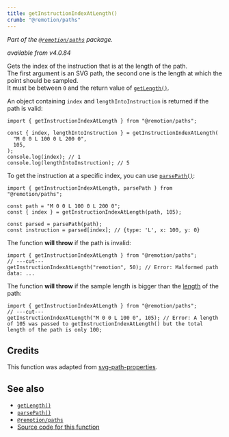 ```yaml
---
title: getInstructionIndexAtLength()
crumb: "@remotion/paths"
---
```


_Part of the [`@remotion/paths`](/docs/paths) package._

_available from v4.0.84_

Gets the index of the instruction that is at the length of the path.  
The first argument is an SVG path, the second one is the length at which the point should be sampled.  
It must be between `0` and the return value of [`getLength()`](/docs/paths/get-length).

An object containing `index` and `lengthIntoInstruction` is returned if the path is valid:

```tsx twoslash title="Example"
import { getInstructionIndexAtLength } from "@remotion/paths";

const { index, lengthIntoInstruction } = getInstructionIndexAtLength(
  "M 0 0 L 100 0 L 200 0",
  105,
);
console.log(index); // 1
console.log(lengthIntoInstruction); // 5
```

To get the instruction at a specific index, you can use [`parsePath()`](/docs/paths/parse-path):

```tsx twoslash title="Get instruction"
import { getInstructionIndexAtLength, parsePath } from "@remotion/paths";

const path = "M 0 0 L 100 0 L 200 0";
const { index } = getInstructionIndexAtLength(path, 105);

const parsed = parsePath(path);
const instruction = parsed[index]; // {type: 'L', x: 100, y: 0}
```

The function **will throw** if the path is invalid:

```tsx twoslash
import { getInstructionIndexAtLength } from "@remotion/paths";
// ---cut---
getInstructionIndexAtLength("remotion", 50); // Error: Malformed path data: ...
```

The function **will throw** if the sample length is bigger than the [length](/docs/paths/get-length) of the path:

```tsx twoslash
import { getInstructionIndexAtLength } from "@remotion/paths";
// ---cut---
getInstructionIndexAtLength("M 0 0 L 100 0", 105); // Error: A length of 105 was passed to getInstructionIndexAtLength() but the total length of the path is only 100;
```

## Credits

This function was adapted from [svg-path-properties](https://www.npmjs.com/package/svg-path-properties).

## See also

- [`getLength()`](/docs/paths/get-length)
- [`parsePath()`](/docs/paths/parse-path)
- [`@remotion/paths`](/docs/paths)
- [Source code for this function](https://github.com/remotion-dev/remotion/blob/main/packages/paths/src/get-instruction-index-at-length.ts)
